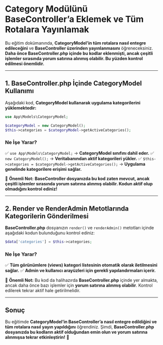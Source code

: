 # **Category Modülünü BaseController’a Eklemek ve Tüm Rotalara Yayınlamak**

Bu eğitim dokümanında, **CategoryModel'in tüm rotalara nasıl entegre edileceğini** ve **BaseController üzerinden yayınlanmasını** öğreneceksiniz. **Daha önce BaseController.php içinde bu kodlar eklenmişti, ancak çeşitli işlemler sırasında yorum satırına alınmış olabilir. Bu yüzden kontrol edilmesi önemlidir.**

---

## **1. BaseController.php İçinde CategoryModel Kullanımı**

Aşağıdaki kod, **CategoryModel kullanarak uygulama kategorilerini yüklemektedir:**

```php
use App\Models\CategoryModel;

$categoryModel = new CategoryModel();
$this->categories = $categoryModel->getActiveCategories();
```

### **Ne İşe Yarar?**
✅ `use App\Models\CategoryModel;` → **CategoryModel sınıfını dahil eder.**
✅ `new CategoryModel();` → **Veritabanından aktif kategorileri yükler.**
✅ `$this->categories = $categoryModel->getActiveCategories();` → **Uygulama genelinde kategorilere erişimi sağlar.**

🔹 **Önemli Not:**
**BaseController dosyanızda bu kod zaten mevcut, ancak çeşitli işlemler sırasında yorum satırına alınmış olabilir. Kodun aktif olup olmadığını kontrol ediniz!**

---

## **2. Render ve RenderAdmin Metotlarında Kategorilerin Gönderilmesi**

**BaseController.php** dosyanızın `render()` ve `renderAdmin()` metotları içinde aşağıdaki kodun bulunduğunu kontrol ediniz:

```php
$data['categories'] = $this->categories;
```

### **Ne İşe Yarar?**
✅ **Tüm görünümlere (views) kategori listesinin otomatik olarak iletilmesini sağlar.**
✅ **Admin ve kullanıcı arayüzleri için gerekli yapılandırmaları içerir.**

🔹 **Önemli Not:**
Bu kod da halihazırda **BaseController.php** içinde yer almakta, ancak daha önce bazı işlemler için **yorum satırına alınmış olabilir**. Kontrol edilerek tekrar aktif hale getirilmelidir.

---

## **Sonuç**

Bu eğitimde **CategoryModel’in BaseController’a nasıl entegre edildiğini ve tüm rotalara nasıl yayın yapıldığını** öğrendiniz. Şimdi, **BaseController.php dosyanızda bu kodların aktif olduğundan emin olun ve yorum satırına alınmışsa tekrar etkinleştirin!** 🚀
